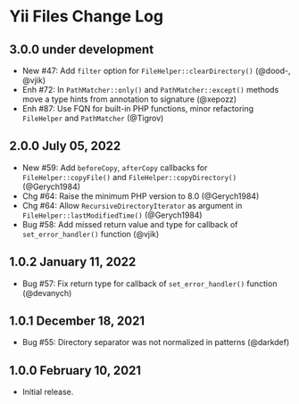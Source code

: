 # Yii Files Change Log

## 3.0.0 under development

- New #47: Add `filter` option for `FileHelper::clearDirectory()` (@dood-, @vjik)
- Enh #72: In `PathMatcher::only()` and `PathMatcher::except()` methods move a type hints from annotation
  to signature (@xepozz)
- Enh #87: Use FQN for built-in PHP functions, minor refactoring `FileHelper` and `PathMatcher` (@Tigrov)

## 2.0.0 July 05, 2022

- New #59: Add `beforeCopy`, `afterCopy` callbacks for `FileHelper::copyFile()` and `FileHelper::copyDirectory()` (@Gerych1984)
- Chg #64: Raise the minimum PHP version to 8.0 (@Gerych1984)
- Chg #64: Allow `RecursiveDirectoryIterator` as argument in `FileHelper::lastModifiedTime()` (@Gerych1984)
- Bug #58: Add missed return value and type for callback of `set_error_handler()` function (@vjik)

## 1.0.2 January 11, 2022

- Bug #57: Fix return type for callback of `set_error_handler()` function (@devanych)

## 1.0.1 December 18, 2021

- Bug #55: Directory separator was not normalized in patterns (@darkdef)

## 1.0.0 February 10, 2021

- Initial release.
